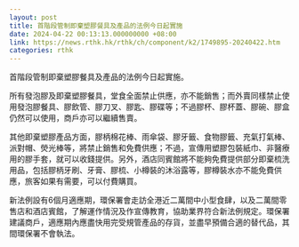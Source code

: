 ```yaml
---
layout: post
title: 首階段管制即棄塑膠餐具及產品的法例今日起實施
date: 2024-04-22 00:13:13.000000000 +08:00
link: https://news.rthk.hk/rthk/ch/component/k2/1749895-20240422.htm
categories: rthk
---
```


首階段管制即棄塑膠餐具及產品的法例今日起實施。

所有發泡膠及即棄塑膠餐具，堂食全面禁止供應，亦不能銷售；而外賣同樣禁止使用發泡膠餐具、膠飲管、膠刀叉、膠匙、膠碟等；不過膠杯、膠杯蓋、膠碗、膠盒仍然可以使用，商戶亦可以繼續售賣。

其他即棄塑膠產品方面，膠柄棉花棒、雨傘袋、膠牙籤、食物膠籤、充氣打氣棒、派對帽、熒光棒等，將禁止銷售和免費供應；不過，宣傳用塑膠包裝紙巾、非醫療用的膠手套，就可以收錢提供。另外，酒店同賓館將不能夠免費提供部分即棄梳洗用品，包括膠柄牙刷、牙膏、膠梳、小樽裝的沐浴露等，膠樽裝水亦不能免費供應，旅客如果有需要，可以付費購買。

新法例設有6個月適應期，環保署會走訪全港近二萬間中小型食肆，以及二萬間零售店和酒店賓館，了解運作情況及作宣傳教育，協助業界符合新法例規定。環保署建議商戶，適應期內應盡快用完受規管產品的存貨，並盡早預備合適的替代品，其間環保署不會執法。
